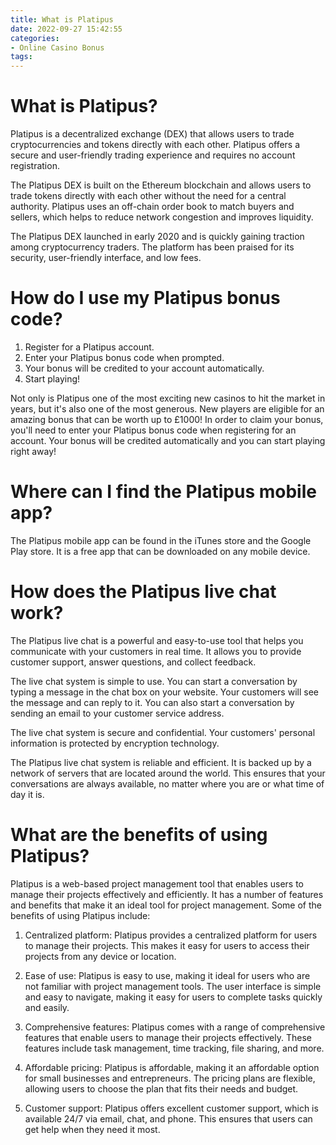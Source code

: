 ```yaml
---
title: What is Platipus
date: 2022-09-27 15:42:55
categories:
- Online Casino Bonus
tags:
---
```



#  What is Platipus?

Platipus is a decentralized exchange (DEX) that allows users to trade cryptocurrencies and tokens directly with each other. Platipus offers a secure and user-friendly trading experience and requires no account registration.

The Platipus DEX is built on the Ethereum blockchain and allows users to trade tokens directly with each other without the need for a central authority. Platipus uses an off-chain order book to match buyers and sellers, which helps to reduce network congestion and improves liquidity.

The Platipus DEX launched in early 2020 and is quickly gaining traction among cryptocurrency traders. The platform has been praised for its security, user-friendly interface, and low fees.

#  How do I use my Platipus bonus code?

1. Register for a Platipus account.
2. Enter your Platipus bonus code when prompted.
3. Your bonus will be credited to your account automatically.
4. Start playing!

Not only is Platipus one of the most exciting new casinos to hit the market in years, but it's also one of the most generous. New players are eligible for an amazing bonus that can be worth up to £1000! In order to claim your bonus, you'll need to enter your Platipus bonus code when registering for an account. Your bonus will be credited automatically and you can start playing right away!

#  Where can I find the Platipus mobile app?

The Platipus mobile app can be found in the iTunes store and the Google Play store. It is a free app that can be downloaded on any mobile device.

#  How does the Platipus live chat work?

The Platipus live chat is a powerful and easy-to-use tool that helps you communicate with your customers in real time. It allows you to provide customer support, answer questions, and collect feedback.

The live chat system is simple to use. You can start a conversation by typing a message in the chat box on your website. Your customers will see the message and can reply to it. You can also start a conversation by sending an email to your customer service address.

The live chat system is secure and confidential. Your customers' personal information is protected by encryption technology.

The Platipus live chat system is reliable and efficient. It is backed up by a network of servers that are located around the world. This ensures that your conversations are always available, no matter where you are or what time of day it is.

#  What are the benefits of using Platipus?

Platipus is a web-based project management tool that enables users to manage their projects effectively and efficiently. It has a number of features and benefits that make it an ideal tool for project management. Some of the benefits of using Platipus include:

1. Centralized platform: Platipus provides a centralized platform for users to manage their projects. This makes it easy for users to access their projects from any device or location.

2. Ease of use: Platipus is easy to use, making it ideal for users who are not familiar with project management tools. The user interface is simple and easy to navigate, making it easy for users to complete tasks quickly and easily.

3. Comprehensive features: Platipus comes with a range of comprehensive features that enable users to manage their projects effectively. These features include task management, time tracking, file sharing, and more.

4. Affordable pricing: Platipus is affordable, making it an affordable option for small businesses and entrepreneurs. The pricing plans are flexible, allowing users to choose the plan that fits their needs and budget.

5. Customer support: Platipus offers excellent customer support, which is available 24/7 via email, chat, and phone. This ensures that users can get help when they need it most.